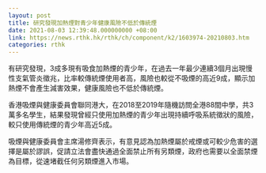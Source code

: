 ```yaml
---
layout: post
title: 研究發現加熱煙對青少年健康風險不低於傳統煙
date: 2021-08-03 12:39:48.000000000 +08:00
link: https://news.rthk.hk/rthk/ch/component/k2/1603974-20210803.htm
categories: rthk
---
```


有研究發現，3成多現有吸食加熱煙的青少年，在過去一年最少連續3個月出現慢性支氣管炎徵兆，比率較傳統煙使用者高，風險也較從不吸煙的高近9成，顯示加熱煙不會產生減害效果，健康風險也不低於傳統煙。

香港吸煙與健康委員會聯同港大，在2018至2019年隨機訪問全港88間中學，共3萬多名學生，結果發現曾經只使用加熱煙的青少年出現持續呼吸系統徵狀的風險，較只使用傳統煙的青少年高近5成。

吸煙與健康委員會主席湯修齊表示，有意見認為加熱煙屬於戒煙或可較少危害的選擇是屬於謬誤，促請立法會盡快通過全面禁止所有另類煙，政府也需要以全面禁煙為目標，從速堵截任何另類煙進入市場。
